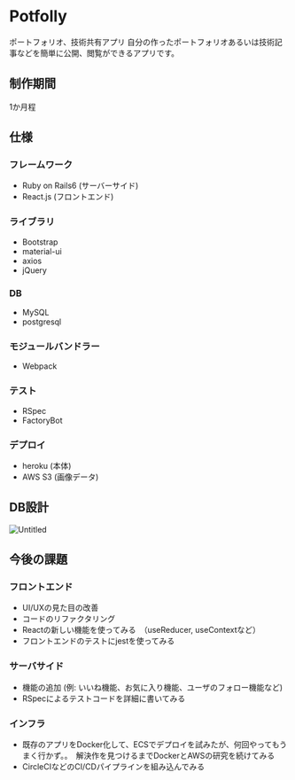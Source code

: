 # Potfolly

ポートフォリオ、技術共有アプリ
自分の作ったポートフォリオあるいは技術記事などを簡単に公開、閲覧ができるアプリです。

## 制作期間
1か月程

## 仕様

### フレームワーク
- Ruby on Rails6 (サーバーサイド)
- React.js (フロントエンド)

### ライブラリ
- Bootstrap
- material-ui
- axios
- jQuery

### DB
- MySQL
- postgresql

### モジュールバンドラー
- Webpack

### テスト
- RSpec
- FactoryBot

### デプロイ
- heroku (本体)
- AWS S3 (画像データ)

## DB設計

![Untitled](https://user-images.githubusercontent.com/29350437/87709302-055f7d80-c7df-11ea-80f2-2fa7e8826859.png)


## 今後の課題
### フロントエンド
- UI/UXの見た目の改善
- コードのリファクタリング
- Reactの新しい機能を使ってみる　（useReducer, useContextなど）
- フロントエンドのテストにjestを使ってみる  
### サーバサイド
- 機能の追加 (例: いいね機能、お気に入り機能、ユーザのフォロー機能など)
- RSpecによるテストコードを詳細に書いてみる  
### インフラ  
- 既存のアプリをDocker化して、ECSでデプロイを試みたが、何回やってもうまく行かず。。　解決作を見つけるまでDockerとAWSの研究を続けてみる
- CircleCIなどのCI/CDパイプラインを組み込んでみる


